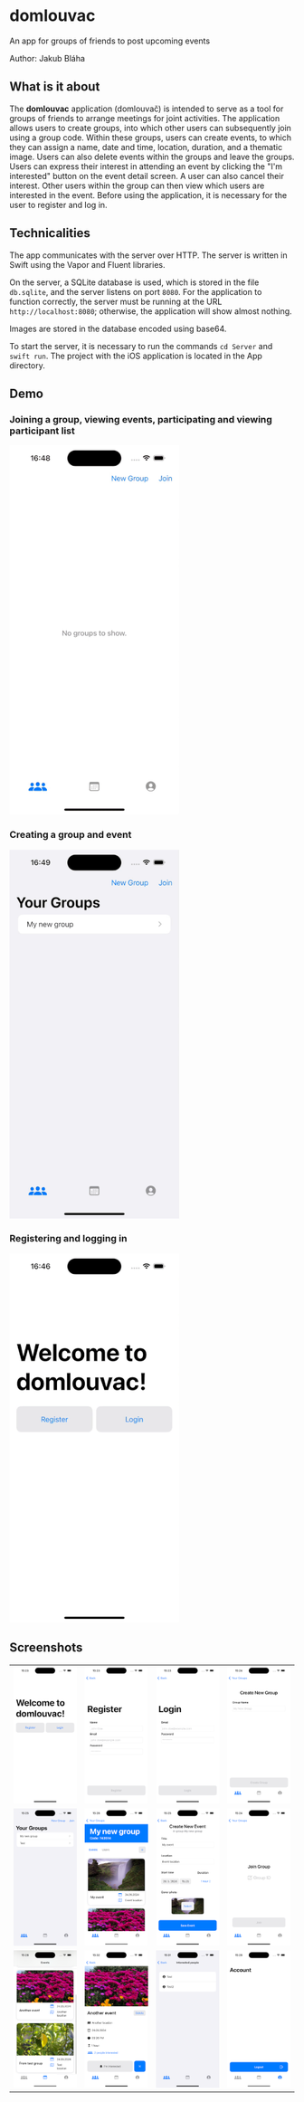 # domlouvac

An app for groups of friends to post upcoming events

Author: Jakub Bláha

## What is it about

The **domlouvac** application (domlouvač) is intended to serve as a tool for groups of friends to arrange meetings for joint activities. The application allows users to create groups, into which other users can subsequently join using a group code. Within these groups, users can create events, to which they can assign a name, date and time, location, duration, and a thematic image. Users can also delete events within the groups and leave the groups. Users can express their interest in attending an event by clicking the "I'm interested" button on the event detail screen. A user can also cancel their interest. Other users within the group can then view which users are interested in the event. Before using the application, it is necessary for the user to register and log in.

## Technicalities

The app communicates with the server over HTTP. The server is written in Swift using the Vapor and Fluent libraries.

On the server, a SQLite database is used, which is stored in the file `db.sqlite`, and the server listens on port `8080`. For the application to function correctly, the server must be running at the URL `http://localhost:8080`; otherwise, the application will show almost nothing.

Images are stored in the database encoded using base64.

To start the server, it is necessary to run the commands `cd Server` and `swift run`. The project with the iOS application is located in the App directory.

## Demo

### Joining a group, viewing events, participating and viewing participant list

![Joining grouop, viewing event and participating](./img/join_group_and_event.gif)

### Creating a group and event
![Creating a group and an event](./img/create_group_and_event.gif)

### Registering and logging in
![Registering and logging in](./img/register_login.gif)

## Screenshots

|                               |                                |                                     |                                 |
| ----------------------------- | ------------------------------ | ----------------------------------- | ------------------------------- |
| ![](./img/00_welcome.png)     | ![](./img/01_register.png)     | ![](./img/02_login.png)             | ![](./img/03_create_group.png)  |
| ![](./img/04_your_groups.png) | ![](./img/05_group_detail.png) | ![](./img/06_creating_event.png)    | ![](./img/07_joining_group.png) |
| ![](./img/08_events_list.png) | ![](./img/09_event_detail.png) | ![](./img/10_interested_people.png) | ![](./img/11_account.png)       |